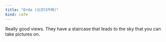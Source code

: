 ```yaml
---
title: "Orda (오르다카페)"
kind: cafe
---
```

Really good views. They have a staircase that leads to the sky that you can take pictures on.